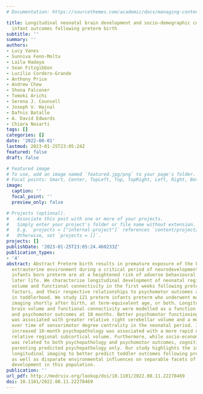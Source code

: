 ```yaml
---
# Documentation: https://sourcethemes.com/academic/docs/managing-content/

title: Longitudinal neonatal brain development and socio-demographic correlates of
  infant outcomes following preterm birth
subtitle: ''
summary: ''
authors:
- Lucy Vanes
- Sunniva Fenn-Moltu
- Laila Hadaya
- Sean Fitzgibbon
- Lucilio Cordero-Grande
- Anthony Price
- Andrew Chew
- Shona Falconer
- Tomoki Arichi
- Serena J. Counsell
- Joseph V. Hajnal
- Dafnis Batalle
- A. David Edwards
- Chiara Nosarti
tags: []
categories: []
date: '2022-08-01'
lastmod: 2023-01-25T23:05:24Z
featured: false
draft: false

# Featured image
# To use, add an image named `featured.jpg/png` to your page's folder.
# Focal points: Smart, Center, TopLeft, Top, TopRight, Left, Right, BottomLeft, Bottom, BottomRight.
image:
  caption: ''
  focal_point: ''
  preview_only: false

# Projects (optional).
#   Associate this post with one or more of your projects.
#   Simply enter your project's folder or file name without extension.
#   E.g. `projects = ["internal-project"]` references `content/project/deep-learning/index.md`.
#   Otherwise, set `projects = []`.
projects: []
publishDate: '2023-01-25T23:05:24.460233Z'
publication_types:
- '4'
abstract: Abstract Preterm birth results in premature exposure of the brain to the
  extrauterine environment during a critical period of neurodevelopment. Consequently,
  infants born preterm are at a heightened risk of adverse behavioural outcomes in
  later life. We characterise longitudinal development of neonatal regional brain
  volume and functional connectivity in the first weeks following preterm birth, sociodemographic
  factors, and their respective relationships to psychomotor outcomes and psychopathology
  in toddlerhood. We study 121 preterm infants preterm who underwent magnetic resonance
  imaging shortly after birth, at term-equivalent age, or both. Longitudinal regional
  brain volume and functional connectivity were modelled as a function of psychopathology
  and psychomotor outcomes at 18 months. Better psychomotor functioning in toddlerhood
  was associated with greater relative right cerebellar volume and a more rapid decrease
  over time of sensorimotor degree centrality in the neonatal period. In contrast,
  increased 18-month psychopathology was associated with a more rapid decrease in
  relative regional subcortical volume. Furthermore, while socio-economic deprivation
  was related to both psychopathology and psychomotor outcomes, cognitively stimulating
  parenting predicted psychopathology only. Our study highlights the importance of
  longitudinal imaging to better predict toddler outcomes following preterm birth,
  as well as disparate environmental influences on separable facets of behavioural
  development in this population.
publication: ''
url_pdf: http://medrxiv.org/lookup/doi/10.1101/2022.08.11.22278469
doi: 10.1101/2022.08.11.22278469
---
```

